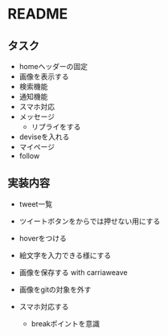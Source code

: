 # README


## タスク

- homeヘッダーの固定
- 画像を表示する
- 検索機能
- 通知機能
- スマホ対応
- メッセージ
  - リプライをする
- deviseを入れる
- マイページ
- follow
## 実装内容

- tweet一覧
- ツイートボタンをからでは押せない用にする
- hoverをつける

- 絵文字を入力できる様にする

- 画像を保存する with carriaweave

- 画像をgitの対象を外す

- スマホ対応する
  - breakポイントを意識